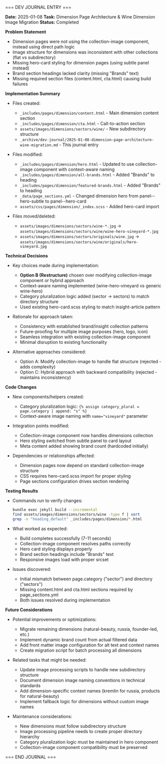 === DEV JOURNAL ENTRY ===

**Date:** 2025-01-08
**Task:** Dimension Page Architecture & Wine Dimension Image Migration
**Status:** Completed

**Problem Statement**
- Dimension pages were not using the collection-image component, instead using direct path logic
- Image structure for dimensions was inconsistent with other collections (flat vs subdirectory)
- Missing hero-card styling for dimension pages (using subtle panel instead)
- Brand section headings lacked clarity (missing "Brands" text)
- Missing required section files (content.html, cta.html) causing build failures

**Implementation Summary**
- Files created:
  - `_includes/pages/dimension/content.html` - Main dimension content section
  - `_includes/pages/dimension/cta.html` - Call-to-action section
  - `assets/images/dimensions/sectors/wine/` - New subdirectory structure
  - `_archive/dev-journal/2025-01-08-dimension-page-architecture-wine-migration.md` - This journal entry
  
- Files modified:
  - `_includes/pages/dimension/hero.html` - Updated to use collection-image component with context-aware naming
  - `_includes/pages/dimension/all-brands.html` - Added "Brands" to heading
  - `_includes/pages/dimension/featured-brands.html` - Added "Brands" to heading
  - `_data/page_sections.yml` - Changed dimension hero from panel--hero-subtle to panel--hero-card
  - `assets/css/pages/dimension/_index.scss` - Added hero-card import
  
- Files moved/deleted:
  - `assets/images/dimensions/sectors/wine-*.jpg` → `assets/images/dimensions/sectors/wine/wine-hero-vineyard-*.jpg`
  - `assets/images/dimensions/sectors/originals/wine.jpg` → `assets/images/dimensions/sectors/wine/originals/hero-vineyard.jpg`

**Technical Decisions**
- Key choices made during implementation:
  - **Option B (Restructure)** chosen over modifying collection-image component or hybrid approach
  - Context-aware naming implemented (wine-hero-vineyard vs generic wine-hero)
  - Category pluralization logic added (sector → sectors) to match directory structure
  - Used existing hero-card.scss styling to match insight-article pattern
  
- Rationale for approach taken:
  - Consistency with established brand/insight collection patterns
  - Future-proofing for multiple image purposes (hero, logo, icon)
  - Seamless integration with existing collection-image component
  - Minimal disruption to existing functionality
  
- Alternative approaches considered:
  - Option A: Modify collection-image to handle flat structure (rejected - adds complexity)
  - Option C: Hybrid approach with backward compatibility (rejected - maintains inconsistency)

**Code Changes**
- New components/helpers created:
  - Category pluralization logic: `{% assign category_plural = page.category | append: "s" %}`
  - Context-aware image naming with `name="vineyard"` parameter
  
- Integration points modified:
  - Collection-image component now handles dimensions collection
  - Hero styling switched from subtle panel to card layout
  - Meta content added showing brand count (hardcoded initially)
  
- Dependencies or relationships affected:
  - Dimension pages now depend on standard collection-image structure
  - CSS requires hero-card.scss import for proper styling
  - Page sections configuration drives section rendering

**Testing Results**
- Commands run to verify changes:
  ```bash
  bundle exec jekyll build --incremental
  find assets/images/dimensions/sectors/wine -type f | sort
  grep -n "heading_default" _includes/pages/dimension/*.html
  ```
  
- What worked as expected:
  - Build completes successfully (7-11 seconds)
  - Collection-image component resolves paths correctly
  - Hero card styling displays properly
  - Brand section headings include "Brands" text
  - Responsive images load with proper srcset
  
- Issues discovered:
  - Initial mismatch between page.category ("sector") and directory ("sectors")
  - Missing content.html and cta.html sections required by page_sections.yml
  - Both issues resolved during implementation

**Future Considerations**
- Potential improvements or optimizations:
  - Migrate remaining dimensions (natural-beauty, russia, founder-led, etc.)
  - Implement dynamic brand count from actual filtered data
  - Add front matter image configuration for alt text and context names
  - Create migration script for batch processing all dimensions
  
- Related tasks that might be needed:
  - Update image processing scripts to handle new subdirectory structure
  - Document dimension image naming conventions in technical standards
  - Add dimension-specific context names (kremlin for russia, products for natural-beauty)
  - Implement fallback logic for dimensions without custom image names
  
- Maintenance considerations:
  - New dimensions must follow subdirectory structure
  - Image processing pipeline needs to create proper directory hierarchy
  - Category pluralization logic must be maintained in hero component
  - Collection-image component compatibility must be preserved

=== END JOURNAL ===